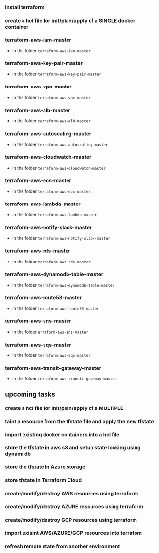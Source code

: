 ### install terraform

### create a hcl file for init/plan/apply of a SINGLE docker container

### terraform-aws-iam-master
- in the folder `terraform-aws-iam-master `

### terraform-aws-key-pair-master
- in the folder `terraform-aws-key-pair-master `

### terraform-aws-vpc-master
- in the folder `terraform-aws-vpc-master `

### terraform-aws-alb-master
- in the folder `terraform-aws-alb-master`

### terraform-aws-autoscaling-master
- in the folder `terraform-aws-autoscaling-master `

### terraform-aws-cloudwatch-master
- in the folder `terraform-aws-cloudwatch-master `

### terraform-aws-ecs-master
- in the folder `terraform-aws-ecs-master `

### terraform-aws-lambda-master
- in the folder `terraform-aws-lambda-master `

### terraform-aws-notify-slack-master
- in the folder `terraform-aws-notify-slack-master `

### terraform-aws-rds-master
- in the folder `terraform-aws-rds-master `

### terraform-aws-dynamodb-table-master
- in the folder `terraform-aws-dynamodb-table-master `

### terraform-aws-route53-master
- in the folder `terraform-aws-route53-master `

### terraform-aws-sns-master
- in the folder `erraform-aws-sns-master `

### terraform-aws-sqs-master
- in the folder `terraform-aws-sqs-master `

### terraform-aws-transit-gateway-master
- in the folder `terraform-aws-transit-gateway-master `


## upcoming tasks
### create a hcl file for init/plan/apply of a MULTIPLE

### taint a resource from the tfstate file and apply the new tfstate

### import existing docker containers into a hcl file 

### store the tfstate in aws s3 and setup state locking using dynami db 

### store the tfstate in Azure storage

### store tfstate in Terraform Cloud 

### create/modify/destroy AWS resources using terraform

### create/modify/destroy AZURE resources using terraform 

### create/modify/destroy GCP resources using terraform 

### import exisint AWS/AZURE/GCP resources into terrafom

### refresh remote state from another environment 